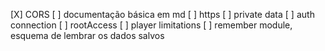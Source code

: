[X] CORS
[ ] documentação básica em md
[ ] https
[ ] private data
[ ] auth connection
[ ] rootAccess
[ ] player limitations
[ ] remember module, esquema de lembrar os dados salvos

